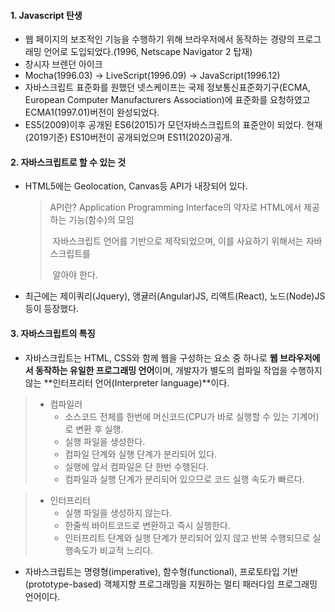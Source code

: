 #### 1. Javascript 탄생

- 웹 페이지의 보조적인 기능을 수행하기 위해 브라우저에서 동작하는 경량의 프로그래밍 언어로 도입되었다.(1996, Netscape Navigator 2 탑재)
- 창시자 브렌던 아이크
- Mocha(1996.03) -> LiveScript(1996.09) -> JavaScript(1996.12)
- 자바스크립트 표준화를 원했던 넷스케이프는 국제 정보통신표준화기구(ECMA, European Computer Manufacturers Association)에 표준화를 요청하였고 ECMA1(1997.01)버전이 완성되었다.
- ES5(2009)이후 공개된  ES6(2015)가 모던자바스크립트의 표준안이 되었다. 현재(2019기준) ES10버전이 공개되었으며 ES11(2020)공개.

#### 2. 자바스크립트로 할 수 있는 것

- HTML5에는 Geolocation, Canvas등 API가 내장되어 있다. 

  > API란? Application Programming Interface의 약자로 HTML에서 제공하는 기능(함수)의 모임
  >
  > ​			 자바스크립트 언어를 기반으로 제작되었으며, 이를 사요하기 위해서는 자바스크립트를
  >
  > ​			 알아야 한다.

- 최근에는 제이쿼리(Jquery), 앵귤러(Angular)JS, 리액트(React), 노드(Node)JS 등이 등장했다.

#### 3. 자바스크립트의 특징

- 자바스크립트는 HTML, CSS와 함께 웹을 구성하는 요소 중 하나로 **웹 브라우저에서 동작하는 유일한 프로그래밍 언어**이며, 개발자가 별도의 컴파일 작업을 수행하지 않는 **인터프리터 언어(Interpreter language)**이다.

> - 컴파일러 
>   - 소스코드 전체를 한번에 머신코드(CPU가 바로 실행할 수 있는 기계어)로 변환 후 실행.
>   - 실행 파일을 생성한다.
>   - 컴파일 단계와 실행 단계가 분리되어 있다. 
>   - 실행에 앞서 컴파일은 단 한번 수행된다.
>   - 컴파일과 실행 단계가 분리되어 있으므로 코드 실행 속도가 빠르다.

> - 인터프리터
>   - 실행 파일을 생성하지 않는다.
>   - 한줄씩 바이트코드로 변환하고 즉시 실행한다.
>   - 인터프리트 단계와 실행 단계가 분리되어 있지 않고 반복 수행되므로 실행속도가 비교적 느리다.

- 자바스크립트는 명령형(imperative), 함수형(functional), 프로토타입 기반(prototype-based) 객체지향 프로그래밍을 지원하는 멀티 패러다임 프로그래밍 언어이다.






